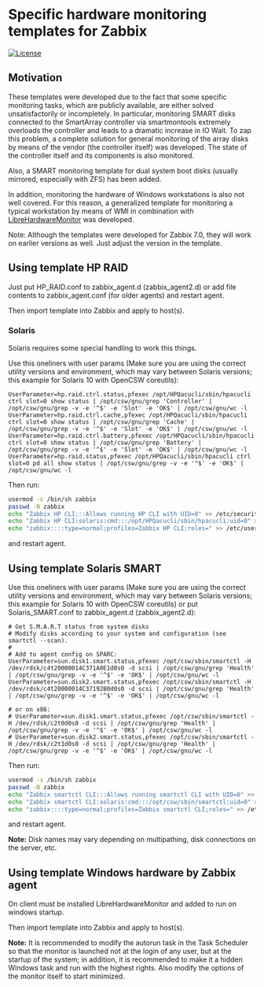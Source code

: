 # Specific hardware monitoring templates for Zabbix
[![License](https://img.shields.io/badge/License-MIT--Clause-blue.svg)](https://github.com/yvoinov/zabbix-templates-hardware-monitoring/blob/main/LICENSE)
## Motivation

These templates were developed due to the fact that some specific monitoring tasks, which are publicly available, are either solved unsatisfactorily or incompletely. In particular, monitoring SMART disks connected to the SmartArray controller via smartmontools extremely overloads the controller and leads to a dramatic increase in IO Wait. To zap this problem, a complete solution for general monitoring of the array disks by means of the vendor (the controller itself) was developed. The state of the controller itself and its components is also monitored.

Also, a SMART monitoring template for dual system boot disks (usually mirrored, especially with ZFS) has been added.

In addition, monitoring the hardware of Windows workstations is also not well covered. For this reason, a generalized template for monitoring a typical workstation by means of WMI in combination with [LibreHardwareMonitor](https://github.com/LibreHardwareMonitor/LibreHardwareMonitor) was developed.

Note: Although the templates were developed for Zabbix 7.0, they will work on earlier versions as well. Just adjust the version in the template.

## Using template HP RAID

Just put HP_RAID.conf to zabbix_agent.d (zabbix_agent2.d) or add file contents to zabbix_agent.conf (for older agents) and restart agent.

Then import template into Zabbix and apply to host(s).

### Solaris

Solaris requires some special handling to work this things.

Use this oneliners with user params (Make sure you are using the correct utility versions and environment, which may vary between Solaris versions; this example for Solaris 10 with OpenCSW coreutils):
```
UserParameter=hp.raid.ctrl.status,pfexec /opt/HPQacucli/sbin/hpacucli ctrl slot=0 show status | /opt/csw/gnu/grep 'Controller' | /opt/csw/gnu/grep -v -e '^$' -e 'Slot' -e 'OK$' | /opt/csw/gnu/wc -l
UserParameter=hp.raid.ctrl.cache,pfexec /opt/HPQacucli/sbin/hpacucli ctrl slot=0 show status | /opt/csw/gnu/grep 'Cache' | /opt/csw/gnu/grep -v -e '^$' -e 'Slot' -e 'OK$' | /opt/csw/gnu/wc -l
UserParameter=hp.raid.ctrl.battery,pfexec /opt/HPQacucli/sbin/hpacucli ctrl slot=0 show status | /opt/csw/gnu/grep 'Battery' | /opt/csw/gnu/grep -v -e '^$' -e 'Slot' -e 'OK$' | /opt/csw/gnu/wc -l
UserParameter=hp.raid.status,pfexec /opt/HPQacucli/sbin/hpacucli ctrl slot=0 pd all show status | /opt/csw/gnu/grep -v -e '^$' -e 'OK$' | /opt/csw/gnu/wc -l
```
Then run:
```sh
usermod -s /bin/sh zabbix
passwd -N zabbix
echo "Zabbix HP CLI:::Allows running HP CLI with UID=0" >> /etc/security/prof_attr
echo "Zabbix HP CLI:solaris:cmd:::/opt/HPQacucli/sbin/hpacucli:uid=0" >> /etc/security/exec_attr
echo "zabbix::::type=normal;profiles=Zabbix HP CLI;roles=" >> /etc/user_attr
```
and restart agent.

## Using template Solaris SMART

Use this oneliners with user params (Make sure you are using the correct utility versions and environment, which may vary between Solaris versions; this example for Solaris 10 with OpenCSW coreutils) or put Solaris_SMART.conf to zabbix_agent.d (zabbix_agent2.d):
```
# Get S.M.A.R.T status from system disks
# Modify disks according to your system and configuration (see smartctl --scan).
#
# Add to agent config on SPARC:
UserParameter=sun.disk1.smart.status,pfexec /opt/csw/sbin/smartctl -H /dev/rdsk/c4t20000014C371A0E1d0s0 -d scsi | /opt/csw/gnu/grep 'Health' | /opt/csw/gnu/grep -v -e '^$' -e 'OK$' | /opt/csw/gnu/wc -l
UserParameter=sun.disk2.smart.status,pfexec /opt/csw/sbin/smartctl -H /dev/rdsk/c4t20000014C37192B0d0s0 -d scsi | /opt/csw/gnu/grep 'Health' | /opt/csw/gnu/grep -v -e '^$' -e 'OK$' | /opt/csw/gnu/wc -l

# or on x86:
# UserParameter=sun.disk1.smart.status,pfexec /opt/csw/sbin/smartctl -H /dev/rdsk/c2t0d0s0 -d scsi | /opt/csw/gnu/grep 'Health' | /opt/csw/gnu/grep -v -e '^$' -e 'OK$' | /opt/csw/gnu/wc -l
# UserParameter=sun.disk2.smart.status,pfexec /opt/csw/sbin/smartctl -H /dev/rdsk/c2t1d0s0 -d scsi | /opt/csw/gnu/grep 'Health' | /opt/csw/gnu/grep -v -e '^$' -e 'OK$' | /opt/csw/gnu/wc -l
```
Then run:
```sh
usermod -s /bin/sh zabbix
passwd -N zabbix
echo "Zabbix smartctl CLI:::Allows running smartctl CLI with UID=0" >> /etc/security/prof_attr
echo "Zabbix smartctl CLI:solaris:cmd:::/opt/csw/sbin/smartctl:uid=0" >> /etc/security/exec_attr
echo "zabbix::::type=normal;profiles=Zabbix smartctl CLI;roles=" >> /etc/user_attr
```
and restart agent.

**Note:** Disk names may vary depending on multipathing, disk connections on the server, etc.

## Using template Windows hardware by Zabbix agent

On client must be installed LibreHardwareMonitor and added to run on windows startup.

Then import template into Zabbix and apply to host(s).

**Note:** It is recommended to modify the autorun task in the Task Scheduler so that the monitor is launched not at the login of any user, but at the startup of the system; in addition, it is recommended to make it a hidden Windows task and run with the highest rights. Also modify the options of the monitor itself to start minimized.

